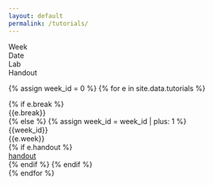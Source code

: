 ```yaml
---
layout: default
permalink: /tutorials/
---
```


<div class="week hrow">
    <div class="week_id">Week</div>
    <div class="date">Date</div>
	<div class="topic">Lab</div>
    <div class="notes">Handout</div>
</div>

{% assign week_id = 0 %}
{% for e in site.data.tutorials %}
<div class="week {% cycle "odd", "even" %}">
    {% if e.break %}
    <div class="week_id"></div>
    <div class="date"></div>
	<div class="topic">{{e.break}}</div>
    {% else %}
    {% assign week_id = week_id | plus: 1 %}
    <div class="week_id">{{week_id}}</div>
    <div class="date"></div>
	<div class="topic">{{e.week}}</div>
    {% if e.handout %}
    <div class="notes"><a href="{{e.handout}}">handout</a></div>
    {% endif %}
    {% endif %}
</div>
{% endfor %}

<script type="text/javascript">
   make_schedule({{site.data.settings.first}},7,0);
</script>
   

